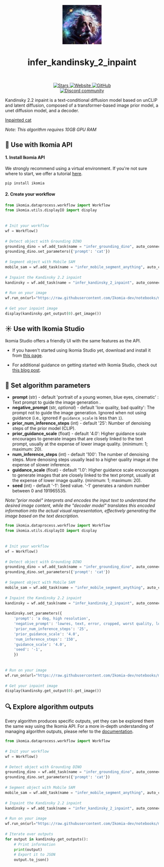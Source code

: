 <div align="center">
  <img src="images/einstein.jpg" alt="Algorithm icon">
  <h1 align="center">infer_kandinsky_2_inpaint</h1>
</div>
<br />
<p align="center">
    <a href="https://github.com/Ikomia-hub/infer_kandinsky_2_inpaint">
        <img alt="Stars" src="https://img.shields.io/github/stars/Ikomia-hub/infer_kandinsky_2_inpaint">
    </a>
    <a href="https://app.ikomia.ai/hub/">
        <img alt="Website" src="https://img.shields.io/website/http/app.ikomia.ai/en.svg?down_color=red&down_message=offline&up_message=online">
    </a>
    <a href="https://github.com/Ikomia-hub/infer_kandinsky_2_inpaint/blob/main/LICENSE.md">
        <img alt="GitHub" src="https://img.shields.io/github/license/Ikomia-hub/infer_kandinsky_2_inpaint.svg?color=blue">
    </a>    
    <br>
    <a href="https://discord.com/invite/82Tnw9UGGc">
        <img alt="Discord community" src="https://img.shields.io/badge/Discord-white?style=social&logo=discord">
    </a> 
</p>

Kandinsky 2.2 inpaint is a text-conditional diffusion model based on unCLIP and latent diffusion, composed of a transformer-based image prior model, a unet diffusion model, and a decoder.

[Inpainted cat](https://raw.githubusercontent.com/Ikomia-hub/infer_kandinsky_2_inpaint/main/images/input_output.jpg)

*Note: This algorithm requires 10GB GPU RAM*

## :rocket: Use with Ikomia API

#### 1. Install Ikomia API

We strongly recommend using a virtual environment. If you're not sure where to start, we offer a tutorial [here](https://www.ikomia.ai/blog/a-step-by-step-guide-to-creating-virtual-environments-in-python).

```sh
pip install ikomia
```

#### 2. Create your workflow


```python
from ikomia.dataprocess.workflow import Workflow
from ikomia.utils.displayIO import display


# Init your workflow
wf = Workflow()

# Detect object with Grounding DINO
grounding_dino = wf.add_task(name = "infer_grounding_dino", auto_connect=True)
grounding_dino.set_parameters({'prompt': 'cat'})

# Segment object with Mobile SAM
mobile_sam = wf.add_task(name = "infer_mobile_segment_anything", auto_connect=True)

# Inpaint the Kandinsky 2.2 inpaint
kandinsky = wf.add_task(name = "infer_kandinsky_2_inpaint", auto_connect=True)

# Run on your image
wf.run_on(url="https://raw.githubusercontent.com/Ikomia-dev/notebooks/main/examples/img/img_cat.jpg")

# Get your inpaint image
display(kandinsky.get_output(0).get_image())
```

## :sunny: Use with Ikomia Studio

Ikomia Studio offers a friendly UI with the same features as the API.

- If you haven't started using Ikomia Studio yet, download and install it from [this page](https://www.ikomia.ai/studio).

- For additional guidance on getting started with Ikomia Studio, check out [this blog post](https://www.ikomia.ai/blog/how-to-get-started-with-ikomia-studio).

## :pencil: Set algorithm parameters

- **prompt** (str) - default 'portrait of a young women, blue eyes, cinematic' : Text prompt to guide the image generation .
- **negative_prompt** (str, *optional*) - default 'low quality, bad quality': The prompt not to guide the image generation. Ignored when not using guidance (i.e., ignored if `guidance_scale` is less than `1`).
- **prior_num_inference_steps** (int) - default '25': Number of denoising steps of the prior model (CLIP).
- **prior_guidance_scale** (float) - default '4.0':  Higher guidance scale encourages to generate images that are closely linked to the text prompt, usually at the expense of lower image quality. (minimum: 1; maximum: 20).
- **num_inference_steps** (int) - default '100': The number of denoising steps. More denoising steps usually lead to a higher quality image at the expense of slower inference.
- **guidance_scale** (float) - default '1.0':  Higher guidance scale encourages to generate images that are closely linked to the text prompt, usually at the expense of lower image quality. (minimum: 1; maximum: 20).
- **seed** (int) - default '-1': Seed value. '-1' generates a random number between 0 and 191965535.

*Note:"prior model" interprets and encodes the input text to understand the desired image content, while the "decoder model" translates this encoded information into the actual visual representation, effectively generating the image based on the text description.*


```python
from ikomia.dataprocess.workflow import Workflow
from ikomia.utils.displayIO import display


# Init your workflow
wf = Workflow()

# Detect object with Grounding DINO
grounding_dino = wf.add_task(name = "infer_grounding_dino", auto_connect=True)
grounding_dino.set_parameters({'prompt': 'cat'})

# Segment object with Mobile SAM
mobile_sam = wf.add_task(name = "infer_mobile_segment_anything", auto_connect=True)

# Inpaint the Kandinsky 2.2 inpaint
kandinsky = wf.add_task(name = "infer_kandinsky_2_inpaint", auto_connect=True)

kandinsky.set_parameters({
    'prompt': 'a dog, high resolution',
    'negative_prompt': 'lowres, text, error, cropped, worst quality, low quality, ugly',
    'prior_num_inference_steps': '25',
    'prior_guidance_scale': '4.0',
    'num_inference_steps': '150',
    'guidance_scale': '4.0',
    'seed': '-1',
    })


# Run on your image
wf.run_on(url="https://raw.githubusercontent.com/Ikomia-dev/notebooks/main/examples/img/img_cat.jpg")

# Get your inpaint image
display(kandinsky.get_output(0).get_image())

```

## :mag: Explore algorithm outputs

Every algorithm produces specific outputs, yet they can be explored them the same way using the Ikomia API. For a more in-depth understanding of managing algorithm outputs, please refer to the [documentation](https://ikomia-dev.github.io/python-api-documentation/advanced_guide/IO_management.html).

```python
from ikomia.dataprocess.workflow import Workflow

# Init your workflow
wf = Workflow()

# Detect object with Grounding DINO
grounding_dino = wf.add_task(name = "infer_grounding_dino", auto_connect=True)
grounding_dino.set_parameters({'prompt': 'cat'})

# Segment object with Mobile SAM
mobile_sam = wf.add_task(name = "infer_mobile_segment_anything", auto_connect=True)

# Inpaint the Kandinsky 2.2 inpaint
kandinsky = wf.add_task(name = "infer_kandinsky_2_inpaint", auto_connect=True)

# Run on your image
wf.run_on(url="https://raw.githubusercontent.com/Ikomia-dev/notebooks/main/examples/img/img_cat.jpg")

# Iterate over outputs
for output in kandinsky.get_outputs():
    # Print information
    print(output)
    # Export it to JSON
    output.to_json()
```
